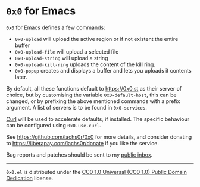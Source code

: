 `0x0` for Emacs
===============

`0x0` for Emacs defines a few commands:

- `0x0-upload` will upload the active region or if not existent the
  entire buffer
- `0x0-upload-file` will upload a selected file
- `0x0-upload-string` will upload a string
- `0x0-upload-kill-ring` uploads the content of the kill ring.
- `0x0-popup` creates and displays a buffer and lets you uploads it
  contents later.

By default, all these functions default to https://0x0.st as their
server of choice, but by customising the variable `0x0-default-host`,
this can be changed, or by prefixing the above mentioned commands with
a prefix argument. A list of servers is to be found in `0x0-services`.

[Curl][curl] will be used to accelerate defaults, if installed. The
specific behaviour can be configured using `0x0-use-curl`.

See https://github.com/lachs0r/0x0 for more details, and consider
donating to https://liberapay.com/lachs0r/donate if you like the
service.

Bug reports and patches should be sent to my [public inbox].

---

`0x0.el` is distributed under the [CC0 1.0 Universal (CC0 1.0) Public
Domain Dedication][cc0] license.

[curl]: https://curl.haxx.se/
[MELPA]: https://melpa.org/#/0x0
[public inbox]: https://lists.sr.ht/~zge/public-inbox
[cc0]: https://creativecommons.org/publicdomain/zero/1.0/deed
